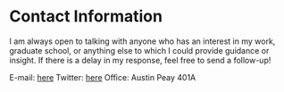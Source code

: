 Contact Information
======
I am always open to talking with anyone who has an interest in my work, graduate school, or anything else to which I could provide guidance or insight. If there is a delay in my response, feel free to send a follow-up!

E-mail: [here](mailto:sscott41@vols.utk.edu)
Twitter: [here](https://twitter.com/Shelby_M_Scott)
Office: Austin Peay 401A

